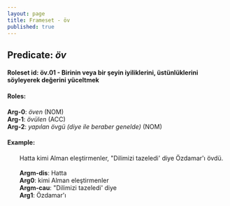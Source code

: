 ```yaml
---
layout: page
title: Frameset - öv
published: true
---
```

<h2>Predicate: <i>öv</i></h2>
<h4>Roleset id: öv.01 - Birinin veya bir şeyin iyiliklerini, üstünlüklerini söyleyerek değerini yüceltmek<br>
<h4>Roles:</h4>
<b>Arg-0</b>: <i>öven</i>  (NOM) <br>
<b>Arg-1</b>: <i>övülen</i>  (ACC) <br>
<b>Arg-2</b>: <i>yapılan övgü (diye ile beraber genelde)</i>  (NOM) <br>
<h4>Example:</h4>
&emsp;&emsp;Hatta kimi Alman eleştirmenler, "Dilimizi tazeledi' diye Özdamar'ı övdü.<br><br>
&emsp;&emsp;<b>Argm-dis</b>:  Hatta<br>
&emsp;&emsp;<b>Arg0</b>:  kimi Alman eleştirmenler<br>
&emsp;&emsp;<b>Argm-cau</b>:  "Dilimizi tazeledi' diye<br>
&emsp;&emsp;<b>Arg1</b>:  Özdamar'ı<br>

